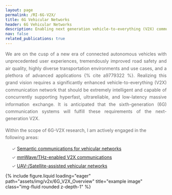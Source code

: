 ```yaml
---
layout: page
permalink: /RI-6G-V2X/
title: 6G Vehicular Networks
header: 6G Vehicular Networks
description: Enabling next generation vehicle-to-everything (V2X) communications
nav: false
related_publications: true
---
```




<p style="line-height: 1.6; color: #666; text-align: justify;">We are on the cusp of a new era of connected autonomous vehicles with unprecedented user experiences, tremendously improved road safety and air quality, highly diverse transportation environments and use cases, and a plethora of advanced applications {% cite a9779322 %}. Realizing this grand vision requires a significantly enhanced vehicle-to-everything (V2X) communication network that should be extremely intelligent and capable of concurrently supporting hyperfast, ultrareliable, and low-latency massive information exchange. It is anticipated that the sixth-generation (6G) communication systems will fulfill these requirements of the next-generation V2X.</p>

<p style="line-height: 1.6; color: #666;">Within the scope of 6G-V2X research, I am actively engaged in the following areas:</p>

<ul style="list-style-type: none; margin-left: 20px; padding-left: 0;">
  <li style="color: #666; margin-bottom: 10px;">&#10003; <a href="/projects/Sem-Com-V2X/">Semantic communications for vehicular networks</a>
</li>
  <li style="color: #666; margin-bottom: 10px;">&#10003; <a href="/projects/Multi-link-V2X/">mmWave/THz-enabled V2X communications</a> </li>
  <li style="color: #666; margin-bottom: 10px;">&#10003;  <a href="https://ieeexplore.ieee.org/abstract/document/9779322">UAV-/Satellite-assisted vehicular networks</a> </li>
</ul>



<div class="row">
    <div class="col-sm mt-3 mt-md-0">
        {% include figure.liquid loading="eager" path="assets/img/v2x/6G_V2X_Overview" title="example image" class="img-fluid rounded z-depth-1" %}
    </div>
</div>
<div class="caption">
</div>
